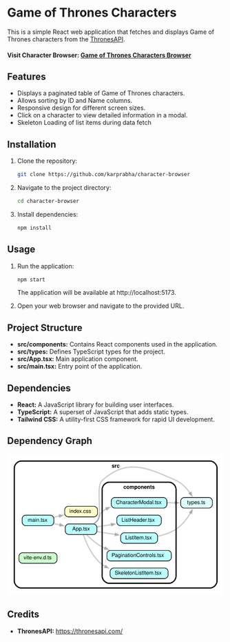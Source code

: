 # Game of Thrones Characters

This is a simple React web application that fetches and displays Game of Thrones characters from the [ThronesAPI](https://thronesapi.com/).

#### Visit Character Browser: [Game of Thrones Characters Browser](https://character-browser.netlify.app/)

## Features

-   Displays a paginated table of Game of Thrones characters.
-   Allows sorting by ID and Name columns.
-   Responsive design for different screen sizes.
-   Click on a character to view detailed information in a modal.
-   Skeleton Loading of list items during data fetch

## Installation

1.  Clone the repository:

    ```bash
    git clone https://github.com/karprabha/character-browser
    ```

2.  Navigate to the project directory:
    ```bash
    cd character-browser
    ```
3.  Install dependencies:
    ```bash
    npm install
    ```

## Usage

1.  Run the application:

    ```bash
    npm start
    ```

    The application will be available at http://localhost:5173.

2.  Open your web browser and navigate to the provided URL.

## Project Structure

-   **src/components:** Contains React components used in the application.
-   **src/types:** Defines TypeScript types for the project.
-   **src/App.tsx:** Main application component.
-   **src/main.tsx:** Entry point of the application.

## Dependencies

-   **React:** A JavaScript library for building user interfaces.
-   **TypeScript:** A superset of JavaScript that adds static types.
-   **Tailwind CSS:** A utility-first CSS framework for rapid UI development.

## Dependency Graph

![Dependency Graph](dependency-graph.svg)

## Credits

-   **ThronesAPI:** https://thronesapi.com/
